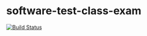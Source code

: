 # software-test-class-exam
[![Build Status](https://travis-ci.com/yenck/software-test-class-exam.svg?branch=master)](https://travis-ci.com/yenck/software-test-class-exam)
